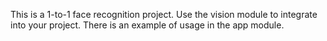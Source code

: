This is a 1-to-1 face recognition project. Use the vision module to integrate into your project. There is an example of usage in the app module.
